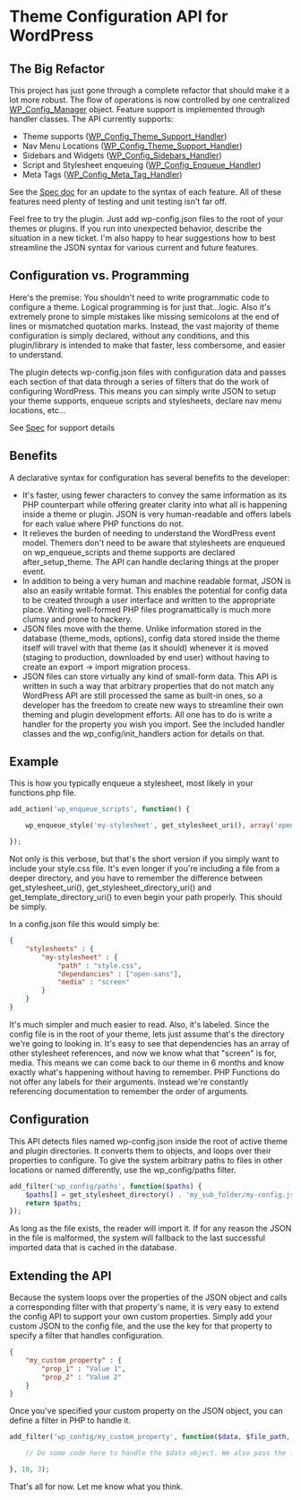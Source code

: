 # Theme Configuration API for WordPress

## The Big Refactor
This project has just gone through a complete refactor that should make it a lot more robust. The flow of operations is now controlled by one centralized [WP_Config_Manager](includes/class-wp-config-manager.php) object. Feature support is implemented through handler classes. The API currently supports:
* Theme supports ([WP_Config_Theme_Support_Handler](includes/class-theme-support-handler.php))
* Nav Menu Locations ([WP_Config_Theme_Support_Handler](includes/class-theme-support-handler.php))
* Sidebars and Widgets ([WP_Config_Sidebars_Handler](includes/class-sidebars-handler.php))
* Script and Stylesheet enqueuing ([WP_Config_Enqueue_Handler](includes/class-enqueue-handler.php))
* Meta Tags ([WP_Config_Meta_Tag_Handler](includes/class-meta-tags-handler.php))

See the [Spec doc](docs/spec.md) for an update to the syntax of each feature. All of these features need plenty of testing and unit testing isn't far off.

Feel free to try the plugin. Just add wp-config.json files to the root of your themes or plugins. If you run into unexpected behavior, describe the situation in a new ticket. I'm also happy to hear suggestions how to best streamline the JSON syntax for various current and future features.

## Configuration vs. Programming

Here's the premise: You shouldn't need to write programmatic code to configure a theme. Logical programming is for just that...logic. Also it's extremely prone to simple mistakes like missing semicolons at the end of lines or mismatched quotation marks. Instead, the vast majority of theme configuration is simply declared, without any conditions, and this plugin/library is intended to make that faster, less combersome, and easier to understand.

The plugin detects wp-config.json files with configuration data and passes each section of that data through a series of filters that do the work of configuring WordPress. This means you can simply write JSON to setup your theme supports, enqueue scripts and stylesheets, declare nav menu locations, etc...

See [Spec](docs/spec.md) for support details

## Benefits
A declarative syntax for configuration has several benefits to the developer:
* It's faster, using fewer characters to convey the same information as its PHP counterpart while offering greater clarity into what all is happening inside a theme or plugin. JSON is very human-readable and offers labels for each value where PHP functions do not.
* It relieves the burden of needing to understand the WordPress event model. Themers don't need to be aware that stylesheets are enqueued on wp_enqueue_scripts and theme supports are declared after_setup_theme. The API can handle declaring things at the proper event.
* In addition to being a very human and machine readable format, JSON is also an easily writable format. This enables the potential for config data to be created through a user interface and written to the appropriate place. Writing well-formed PHP files programattically is much more clumsy and prone to hackery.
* JSON files move with the theme. Unlike information stored in the database (theme_mods, options), config data stored inside the theme itself will travel with that theme (as it should) whenever it is moved (staging to production, downloaded by end user) without having to create an export -> import migration process.
* JSON files can store virtually any kind of small-form data. This API is written in such a way that arbitrary properties that do not match any WordPress API are still processed the same as built-in ones, so a developer has the freedom to create new ways to streamline their own theming and plugin development efforts. All one has to do is write a handler for the property you wish you import. See the included handler classes and the wp_config/init_handlers action for details on that.

## Example

This is how you typically enqueue a stylesheet, most likely in your functions.php file.
```php
add_action('wp_enqueue_scripts', function() {

    wp_enqueue_style('my-stylesheet', get_stylesheet_uri(), array('open-sans'), false, 'screen');

});
```

Not only is this verbose, but that's the short version if you simply want to include your style.css file. It's even longer if you're including a file from a deeper directory, and you have to remember the difference between get_stylesheet_uri(), get_stylesheet_directory_uri() and get_template_directory_uri() to even begin your path properly. This should be simply.

In a config.json file this would simply be:

```JSON
{
    "stylesheets" : {
        "my-stylesheet" : {
            "path" : "style.css",
            "dependancies" : ["open-sans"],
            "media" : "screen"
        }
    }
}
```

It's much simpler and much easier to read. Also, it's labeled. Since the config file is in the root of your theme, lets just assume that's the directory we're going to looking in. It's easy to see that dependencies has an array of other stylesheet references, and now we know what that "screen" is for, media. This means we can come back to our theme in 6 months and know exactly what's happening without having to remember. PHP Functions do not offer any labels for their arguments. Instead we're constantly referencing documentation to remember the order of arguments.

## Configuration

This API detects files named wp-config.json inside the root of active theme and plugin directories. It converts them to objects, and loops over their properties to configure. To give the system arbitrary paths to files in other locations or named differently, use the wp_config/paths filter.

```php
add_filter('wp_config/paths', function($paths) {
    $paths[] = get_stylesheet_directory() . 'my_sub_folder/my-config.json';
    return $paths;
});
```

As long as the file exists, the reader will import it. If for any reason the JSON in the file is malformed, the system will fallback to the last successful imported data that is cached in the database.

## Extending the API

Because the system loops over the properties of the JSON object and calls a corresponding filter with that property's name, it is very easy to extend the config API to support your own custom properties. Simply add your custom JSON to the config file, and the use the key for that property to specify a filter that handles configuration.

```JSON
{
    "my_custom_property" : {
        "prop_1" : "Value 1",
        "prop_2" : "Value 2"
    }
}
```

Once you've specified your custom property on the JSON object, you can define a filter in PHP to handle it.

```php
add_filter('wp_config/my_custom_property', function($data, $file_path, $key) {

    // Do some code here to handle the $data object. We also pass the file path in case you need to inspect that file or determine which file it is before performing the configuration. The key argument is the property you are listening for (my_custom_property). This allows for the same function to handle multiple properties.

}, 10, 3);
```

That's all for now. Let me know what you think.
